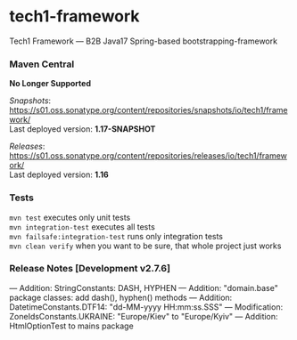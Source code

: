 # tech1-framework
Tech1 Framework — B2B Java17 Spring-based bootstrapping-framework 

### Maven Central
**No Longer Supported**

_Snapshots_: https://s01.oss.sonatype.org/content/repositories/snapshots/io/tech1/framework/  
Last deployed version: **1.17-SNAPSHOT**  

_Releases_: https://s01.oss.sonatype.org/content/repositories/releases/io/tech1/framework/  
Last deployed version: **1.16** 

### Tests
`mvn test` executes only unit tests  
`mvn integration-test` executes all tests  
`mvn failsafe:integration-test` runs only integration tests  
`mvn clean verify` when you want to be sure, that whole project just works  

### Release Notes [Development v2.7.6]
— Addition: StringConstants: DASH, HYPHEN
— Addition: "domain.base" package classes: add dash(), hyphen() methods
— Addition: DatetimeConstants.DTF14: "dd-MM-yyyy HH:mm:ss.SSS"
— Modification: ZoneIdsConstants.UKRAINE: "Europe/Kiev" to "Europe/Kyiv"
— Addition: HtmlOptionTest to mains package
